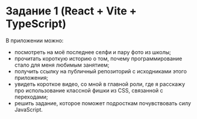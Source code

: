 # Задание 1 (React + Vite + TypeScript)

В приложении можно:

- посмотреть на моё последнее селфи и пару фото из школы;
- прочитать короткую историю о том, почему программирование стало для меня любимым занятием;
- получить ссылку на публичный репозиторий с исходниками этого приложения;
- увидеть короткое видео, со мной в главной роли, где я расскажу про использование классной фишки из CSS, связанной с переходами;
- решить задание, которое поможет подросткам почувствовать силу JavaScript.
